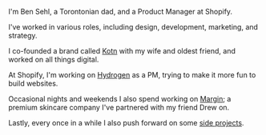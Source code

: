 I'm Ben Sehl, a Torontonian dad, and a Product Manager at Shopify. 

I've worked in various roles, including design, development, marketing, and strategy.

I co-founded a brand called [Kotn](https://kotn.com) with my wife and oldest friend, and worked on all things digital. 

At Shopify, I'm working on [Hydrogen](https://h2o.shop) as a PM, trying to make it more fun to build websites.

Occasional nights and weekends I also spend working on [Margin](https://margin.global); a premium skincare company I've partnered with my friend Drew on.

Lastly, every once in a while I also push forward on some [side projects](https://incremental.studio).